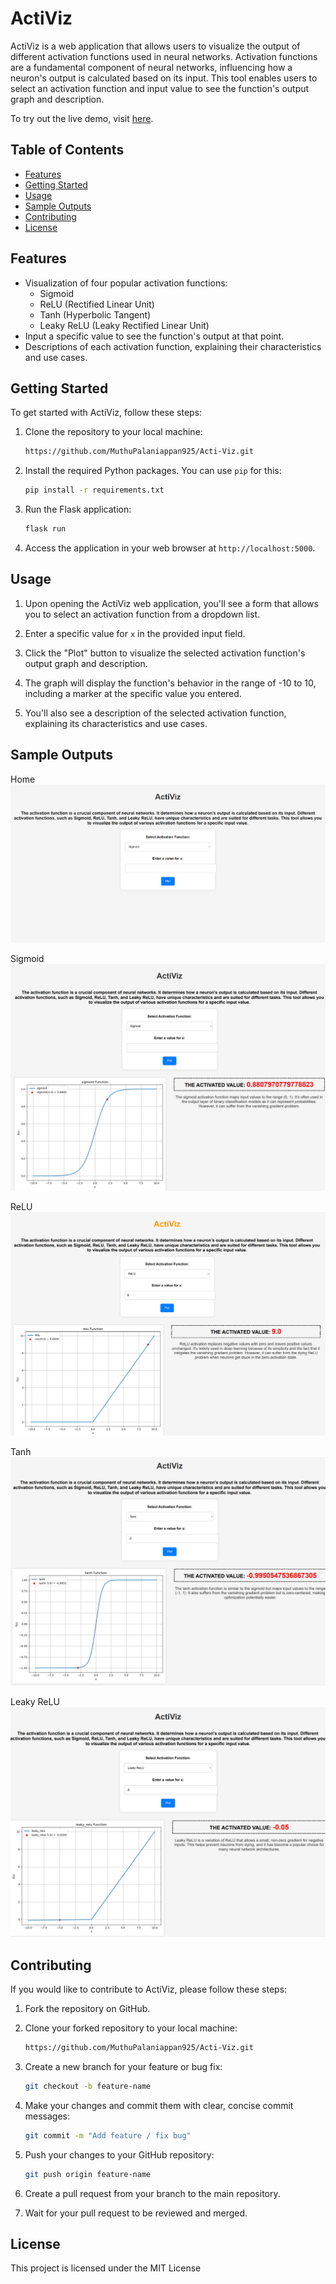 # ActiViz

ActiViz is a web application that allows users to visualize the output of different activation functions used in neural networks. Activation functions are a fundamental component of neural networks, influencing how a neuron's output is calculated based on its input. This tool enables users to select an activation function and input value to see the function's output graph and description.

To try out the live demo, visit [here](http://muthupalaniappan.pythonanywhere.com/).


## Table of Contents

- [Features](#features)
- [Getting Started](#getting-started)
- [Usage](#usage)
- [Sample Outputs](#sample-outputs)
- [Contributing](#contributing)
- [License](#license)

## Features

- Visualization of four popular activation functions:
  - Sigmoid
  - ReLU (Rectified Linear Unit)
  - Tanh (Hyperbolic Tangent)
  - Leaky ReLU (Leaky Rectified Linear Unit)
- Input a specific value to see the function's output at that point.
- Descriptions of each activation function, explaining their characteristics and use cases.

## Getting Started

To get started with ActiViz, follow these steps:

1. Clone the repository to your local machine:

   ```bash
   https://github.com/MuthuPalaniappan925/Acti-Viz.git
   ```

2. Install the required Python packages. You can use `pip` for this:

   ```bash
   pip install -r requirements.txt
   ```

3. Run the Flask application:

   ```bash
   flask run
   ```

4. Access the application in your web browser at `http://localhost:5000`.

## Usage

1. Upon opening the ActiViz web application, you'll see a form that allows you to select an activation function from a dropdown list.

2. Enter a specific value for `x` in the provided input field.

3. Click the "Plot" button to visualize the selected activation function's output graph and description.

4. The graph will display the function's behavior in the range of -10 to 10, including a marker at the specific value you entered.

5. You'll also see a description of the selected activation function, explaining its characteristics and use cases.


## Sample Outputs

Home
![Home](https://github.com/MuthuPalaniappan925/Acti-Viz/blob/main/ActiViz/Outputs/Home.png)

Sigmoid
![Sigmoid](https://github.com/MuthuPalaniappan925/Acti-Viz/blob/main/ActiViz/Outputs/Sigmoid.png)

ReLU
![ReLU](https://github.com/MuthuPalaniappan925/Acti-Viz/blob/main/ActiViz/Outputs/ReLU.png)

Tanh
![Tanh](https://github.com/MuthuPalaniappan925/Acti-Viz/blob/main/ActiViz/Outputs/Tanh.png)

Leaky ReLU
![Leaky ReLU](https://github.com/MuthuPalaniappan925/Acti-Viz/blob/main/ActiViz/Outputs/Leaky%20ReLU.png)

## Contributing

If you would like to contribute to ActiViz, please follow these steps:

1. Fork the repository on GitHub.

2. Clone your forked repository to your local machine:

   ```bash
   https://github.com/MuthuPalaniappan925/Acti-Viz.git
   ```

3. Create a new branch for your feature or bug fix:

   ```bash
   git checkout -b feature-name
   ```

4. Make your changes and commit them with clear, concise commit messages:

   ```bash
   git commit -m "Add feature / fix bug"
   ```

5. Push your changes to your GitHub repository:

   ```bash
   git push origin feature-name
   ```

6. Create a pull request from your branch to the main repository.

7. Wait for your pull request to be reviewed and merged.

## License

This project is licensed under the MIT License
